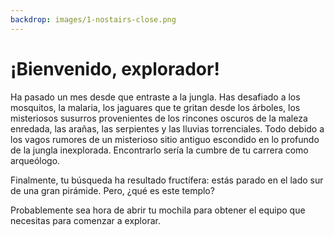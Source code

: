 ```yaml
---
backdrop: images/1-nostairs-close.png
---
```


# ¡Bienvenido, explorador!

Ha pasado un mes desde que entraste a la jungla. Has desafiado a los mosquitos, la malaria, los jaguares que te gritan desde los árboles, los misteriosos susurros provenientes de los rincones oscuros de la maleza enredada, las arañas, las serpientes y las lluvias torrenciales. Todo debido a los vagos rumores de un misterioso sitio antiguo escondido en lo profundo de la jungla inexplorada. Encontrarlo sería la cumbre de tu carrera como arqueólogo.

Finalmente, tu búsqueda ha resultado fructífera: estás parado en el lado sur de una gran pirámide. Pero, ¿qué es este templo?

Probablemente sea hora de abrir tu mochila para obtener el equipo que necesitas para comenzar a explorar.

<Page url="habitaciones/157" instructions="" action="Abrir" condition="none" />
